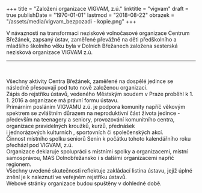 +++
title = "Založení  organizace VIGVAM, z.ú."
linktitle = "vigvam"
draft = true
publishDate = "1970-01-01"
lastmod = "2018-08-22"
obrazek = "/assets/media/vigvam_bezpozadi - kopie.png"
+++

V návaznosti na transformaci neziskové volnočasové organizace Centrum Břežánek, zapsaný ústav, zaměřené převážně na děti předškolního a mladšího školního věku byla v Dolních Břežanech založena sesterská nezisková organizace VIGVAM z.ú.

-----

<br />

Všechny aktivity Centra Břežánek, zaměřené na dospělé jedince se následně přesouvají pod tuto nově založenou organizaci.  
Zápis do rejstříku ústavů, vedeného Městským soudem v Praze proběhl k 1. 1. 2016 a organizace má právní formu ústavu.  
Primárním posláním VIGVAMU z.ú. je podpora komunity napříč věkovým spektrem se zvláštním důrazem na neproduktivní část života jedince - především na teenagery a seniory, provozování komunitního centra, organizace pravidelných kroužků, kurzů, přednášek  
i jednorázových kulturních , sportovních či společenských akcí.  
Činnost místního spolku seniorů Senin k počátku tohoto kalendářního roku přechází pod VIGVAM, z.ú.   
Organizace deklaruje spolupráci s místními spolky a organizacemi, místní samosprávou, MAS Dolnobřežansko i s dalšími organizacemi napříč regionem.   
Všechny uvedené skutečnosti reflektuje zakládací listina ústavu, jejíž úplné znění je k naleznutí ve veřejném rejstříku ústavů.   
Webové stránky organizace budou spuštěny v dohledné době.
